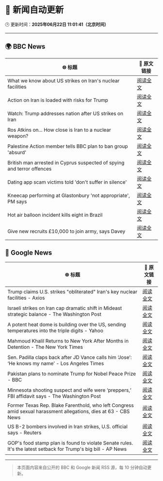 # 🧠 新闻自动更新

🕒 更新时间：**2025年06月22日 11:01:41（北京时间）**

---

## 🌍 BBC News

| 🌐 标题 | 🔗 原文链接 |
|--------|-------------|
| What we know about US strikes on Iran's nuclear facilities | [阅读全文](https://www.bbc.com/news/articles/cvg9r4q99g4o) |
| Action on Iran is loaded with risks for Trump | [阅读全文](https://www.bbc.com/news/articles/cvg86pd63j8o) |
| Watch: Trump addresses nation after US strikes on Iran | [阅读全文](https://www.bbc.com/news/videos/c93k8nvdnqpo) |
| Ros Atkins on... How close is Iran to a nuclear weapon? | [阅读全文](https://www.bbc.com/news/videos/cvg6lpm2464o) |
| Palestine Action member tells BBC plan to ban group 'absurd' | [阅读全文](https://www.bbc.com/news/articles/cq6m24v7910o) |
| British man arrested in Cyprus suspected of spying and terror offences | [阅读全文](https://www.bbc.com/news/articles/c628jy5rg78o) |
| Dating app scam victims told 'don't suffer in silence' | [阅读全文](https://www.bbc.com/news/articles/cyvjy0871dqo) |
| Kneecap performing at Glastonbury 'not appropriate', PM says | [阅读全文](https://www.bbc.com/news/articles/cg5z26dpgd7o) |
| Hot air balloon incident kills eight in Brazil | [阅读全文](https://www.bbc.com/news/articles/c17w04wxwpxo) |
| Give new recruits £10,000 to join army, says Davey | [阅读全文](https://www.bbc.com/news/articles/c70x451xpx5o) |

## 📰 Google News

| 🌐 标题 | 🔗 原文链接 |
|--------|-------------|
| Trump claims U.S. strikes "obliterated" Iran's key nuclear facilities - Axios | [阅读全文](https://news.google.com/rss/articles/CBMid0FVX3lxTE1QM0Q0VE1KaF9uTEl0eU9RQjV6R0gzWVdRaGs5ZjlPN0VVRHd1c0ViZjdGZ2FNWHRLUW9GaHhhZjJ3NUNXdUREejdlNHVRUWZCX1hvQjBBaHpubTRMYlRmN0s3c0dvTTFJZVFBWXdiQXgzamNLS0Jn?oc=5) |
| Israeli strikes on Iran cap dramatic shift in Mideast strategic balance - The Washington Post | [阅读全文](https://news.google.com/rss/articles/CBMilAFBVV95cUxPejZmYk93U0x0QjZUdFVPUGYzZWtNd0pJNE13RWtDcndzTUVBSFd1ZnNIUnlCclFnb0RjYzJoSUhuQXcycFZ2Mm5KV1UyTnZUN3VSbDYyYW9yQ2NlclFKRUZENnhvcVV5NVlOWDJISjc5cHp6WG1fYk54VmNKTnczaHppQmdtZmhoMWR0dWFDaDRVYUE2?oc=5) |
| A potent heat dome is building over the US, sending temperatures into the triple digits - Yahoo | [阅读全文](https://news.google.com/rss/articles/CBMifEFVX3lxTE1HY2NocEN0VUU5UjNKVGhuYkphMW5YSUxyMXp2aTRnM2s0M2JFaC1QUUZzVEtqU2F4bHh3Q3F3dDNkV1JUMldLdnZKSjRJcHNuTkRyc2hDaFFIaFNKRlBRMndLOElJa09BSnVXUUV4cVBKeVJ6NllJN2xXUS0?oc=5) |
| Mahmoud Khalil Returns to New York After Months in Detention - The New York Times | [阅读全文](https://news.google.com/rss/articles/CBMiigFBVV95cUxOZU13cUNYa2dXcU5rbTBLek02Ri1ZWjlMMHJHRV8tLU1VRGZiTmplR3lXdkdQYnV2RmE3NTFhVDc2T0dUWkFaTTNsZXpxdkFBbGZtSHVaTEg0Tk1Lc1V4SllSQzNueGxySWdibnRBNDR2aUdSb3V2Zk5OOXBZNmtNczgyZWhTVjdJclE?oc=5) |
| Sen. Padilla claps back after JD Vance calls him ‘Jose’: ‘He knows my name’ - Los Angeles Times | [阅读全文](https://news.google.com/rss/articles/CBMiuwFBVV95cUxQNVhXek55MVRueWRWRG04UXB1OFlpdXZJbk50Y0NCSXd5SGlnQ0RYZmxyY1NlczZPOHN1d184TFhTV0dUSVZJTFp1RDJjcVRkUVF0d3hvemYzLUZUVEpxUlhfYnVxLVh3Qi1jWnQzcmJzUlZXTEE0REJlS3ZnTHNVV2ZfQU53bnJVcXdxemdLUXRzUnozM1dVUTBUVkZKTFFSNVFvMHhLM3ZFSXhTVnJLQ0pQcjhyYTR1RzVN?oc=5) |
| Pakistan plans to nominate Trump for Nobel Peace Prize - BBC | [阅读全文](https://news.google.com/rss/articles/CBMiWkFVX3lxTE13RWRlLWRfd1lwYUNtV1h5dUFja0owSTQwZXJHVVRjSEFuaWQySmZGTV9oYmpvQXB4VWptZDZ1SFVKLXQ5TjlydFE1RGFDNU1QRTg2Mndpbk5IQdIBX0FVX3lxTFA2X3Nlck5jUXJlVlpCQTBFR2xuTkNHMkFMNXV3QmRhaUM3UkhrZzE1a1BhTk5BV1M5LWVLeGRodE4waGdmZjhZbjV0d2RobTd0WVl6WGpHQU53QWVSWkNZ?oc=5) |
| Minnesota shooting suspect and wife were ‘preppers,’ FBI affidavit says - The Washington Post | [阅读全文](https://news.google.com/rss/articles/CBMimAFBVV95cUxQMFAyZTFWRG9ZMXNvM1VoZE5abXJMYzZBcWJXVHQtQWtjNVlvc3o2aXlwd2pkMUsycVZCZEJURjZ2WF9JdTkyZHJFNmdGY3Ztal9fV2tJS2ZoX2QwR1Q2QXRBUGdmV2JYMzVCWkNDTWVaT3ZHa3puVjVQdTBTQnJkSmxQVWFYeFlDQ0Z0eWV0QXJEN0lNdHE2cA?oc=5) |
| Former Texas Rep. Blake Farenthold, who left Congress amid sexual harassment allegations, dies at 63 - CBS News | [阅读全文](https://news.google.com/rss/articles/CBMid0FVX3lxTFBRaS1zQ2pqN00tTFd3eWw3RWZ1c1VXb19rMUlkMnR3YWlkS3hqaW1mLWY0UkZPLVpnZUNpeDlZVlBxbWFOcWxJdkgzWkJvVF84UEpaaklMU0ZOWnhYMHlNRTEyd3VjekE4YUhZV0FleGREX0dxb3ZF0gF8QVVfeXFMUGE3QzZzVkcxc1NpOHNwUHRiR1hfUXNodUhEMVk3enEwVERoZkwxakpzWEtCTURicXlLaUttYkJnRVduNGRRbldzZnVUSUVYdW1HRVZSX3gzVHRQQXA2YWZWZUVNbGxjODQxRWhnRVE0RExqWGhLUGFneHNnbw?oc=5) |
| US B-2 bombers involved in Iran strikes, U.S. official says - Reuters | [阅读全文](https://news.google.com/rss/articles/CBMitwFBVV95cUxNQmhMdmd1Ym9pT0ctTXpFd2Q0X0wyYVctd0g4S0hvUFZ5b29tOFprTmV2YncydkNKUDVBN2oyd2x4cTdRU25YdUU1SlUzLWJHWmUydjJySzNXZVFuWmFjcE14SFJhVTFEbnBEZDFwM2FqZzh5SC1TaTM0UHE3NUNzZjdfWldBd2t3V29MdVY5WlNDMGZ3TnYwYVlmdUFJaGFXUnlDdWRxV2N2M2VKRWlqU3BHX2VBUzA?oc=5) |
| GOP's food stamp plan is found to violate Senate rules. It's the latest setback for Trump's big bill - AP News | [阅读全文](https://news.google.com/rss/articles/CBMipAFBVV95cUxOR0FlMXJvN3FFTGhGdmVpOFlvUUt3UHh1T3h2RDRKTklibzBsOEwta2JDM0JiR0ZPQW9qUExBbXJVcHptcDdzQmN5anlRMk9OTlNEQ25sam5aSkZXYWV4Z2RMaFRnclM0eFkyaEZtYnJHS1pSdFJlTy1pY2I2MWN0Zmw3WG5CVUhBa0lhNF93TTFCVG0xcnBIR3hRN2FNemNKeDBQVA?oc=5) |

---
> 本页面内容来自公开的 BBC 和 Google 新闻 RSS 源，每 10 分钟自动更新。